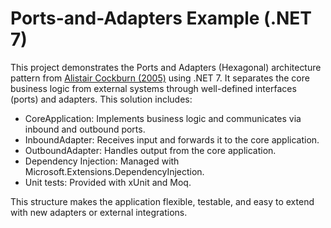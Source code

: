 Ports-and-Adapters Example (.NET 7)
===================================

This project demonstrates the Ports and Adapters (Hexagonal) architecture pattern from <a href="https://alistair.cockburn.us/hexagonal-architecture">Alistair Cockburn (2005)</a> using .NET 7. It separates the core business logic from external systems through well-defined interfaces (ports) and adapters. This solution includes:

- CoreApplication: Implements business logic and communicates via inbound and outbound ports.
- InboundAdapter: Receives input and forwards it to the core application.
- OutboundAdapter: Handles output from the core application.
- Dependency Injection: Managed with Microsoft.Extensions.DependencyInjection.
- Unit tests: Provided with xUnit and Moq.

This structure makes the application flexible, testable, and easy to extend with new adapters or external integrations.
